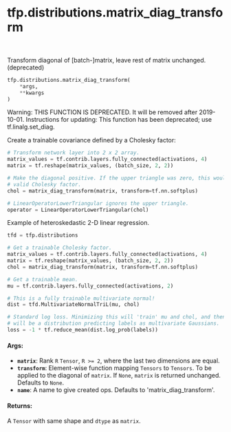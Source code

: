 <div itemscope itemtype="http://developers.google.com/ReferenceObject">
<meta itemprop="name" content="tfp.distributions.matrix_diag_transform" />
<meta itemprop="path" content="Stable" />
</div>

# tfp.distributions.matrix_diag_transform


<table class="tfo-notebook-buttons tfo-api" align="left">
</table>



Transform diagonal of [batch-]matrix, leave rest of matrix unchanged. (deprecated)

``` python
tfp.distributions.matrix_diag_transform(
    *args,
    **kwargs
)
```



<!-- Placeholder for "Used in" -->

Warning: THIS FUNCTION IS DEPRECATED. It will be removed after 2019-10-01.
Instructions for updating:
This function has been deprecated; use tf.linalg.set_diag.

Create a trainable covariance defined by a Cholesky factor:

```python
# Transform network layer into 2 x 2 array.
matrix_values = tf.contrib.layers.fully_connected(activations, 4)
matrix = tf.reshape(matrix_values, (batch_size, 2, 2))

# Make the diagonal positive. If the upper triangle was zero, this would be a
# valid Cholesky factor.
chol = matrix_diag_transform(matrix, transform=tf.nn.softplus)

# LinearOperatorLowerTriangular ignores the upper triangle.
operator = LinearOperatorLowerTriangular(chol)
```

Example of heteroskedastic 2-D linear regression.

```python
tfd = tfp.distributions

# Get a trainable Cholesky factor.
matrix_values = tf.contrib.layers.fully_connected(activations, 4)
matrix = tf.reshape(matrix_values, (batch_size, 2, 2))
chol = matrix_diag_transform(matrix, transform=tf.nn.softplus)

# Get a trainable mean.
mu = tf.contrib.layers.fully_connected(activations, 2)

# This is a fully trainable multivariate normal!
dist = tfd.MultivariateNormalTriL(mu, chol)

# Standard log loss. Minimizing this will 'train' mu and chol, and then dist
# will be a distribution predicting labels as multivariate Gaussians.
loss = -1 * tf.reduce_mean(dist.log_prob(labels))
```

#### Args:


* <b>`matrix`</b>:  Rank `R` `Tensor`, `R >= 2`, where the last two dimensions are
  equal.
* <b>`transform`</b>:  Element-wise function mapping `Tensors` to `Tensors`. To be
  applied to the diagonal of `matrix`. If `None`, `matrix` is returned
  unchanged. Defaults to `None`.
* <b>`name`</b>:  A name to give created ops. Defaults to 'matrix_diag_transform'.


#### Returns:

A `Tensor` with same shape and `dtype` as `matrix`.
